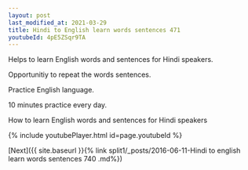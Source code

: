 ```yaml
---
layout: post
last_modified_at: 2021-03-29
title: Hindi to English learn words sentences 471 
youtubeId: 4pE5ZSqr9TA
---
```

 
 
Helps to learn English words and sentences for Hindi speakers.

Opportunitiy to repeat the words sentences. 

Practice English language. 
 
10 minutes practice every day. 
 
How to learn English words and sentences for Hindi speakers 
 
{% include youtubePlayer.html id=page.youtubeId %}
 
 
[Next]({{ site.baseurl }}{% link  split1/_posts/2016-06-11-Hindi to english learn words sentences 740 .md%})
 
